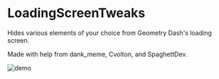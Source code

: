 # LoadingScreenTweaks

Hides various elements of your choice from Geometry Dash's loading screen.

Made with help from dank_meme, Cvolton, and SpaghettDev.

![demo]()